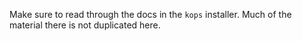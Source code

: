 Make sure to read through the docs in the `kops` installer. Much of the material there is not duplicated here.
